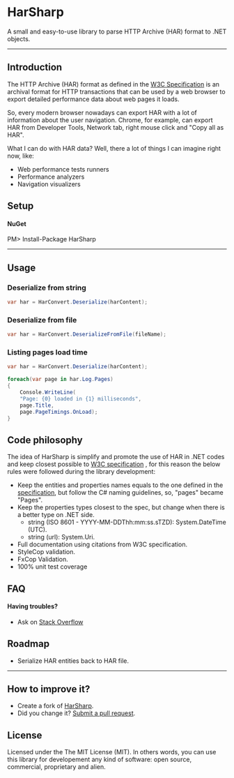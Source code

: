# HarSharp

A small and easy-to-use library to parse HTTP Archive (HAR) format to .NET objects.

--------

## Introduction
The HTTP Archive (HAR) format as defined in the [W3C Specification](https://dvcs.w3.org/hg/webperf/raw-file/tip/specs/HAR/Overview.html) is an archival format for HTTP transactions that can be used by a web browser to export detailed performance data about web pages it loads.

So, every modern browser nowadays can export HAR with a lot of information about the user navigation. Chrome, for example, can export HAR from Developer Tools, Network tab, right mouse click and "Copy all as HAR".

What I can do with HAR data?
Well, there a lot of things I can imagine right now, like:
- Web performance tests runners
- Performance analyzers
- Navigation visualizers

## Setup

#### NuGet
PM> Install-Package HarSharp


--------

## Usage
### Deserialize from string
```csharp
var har = HarConvert.Deserialize(harContent);
```

### Deserialize from file
```csharp
var har = HarConvert.DeserializeFromFile(fileName);
```

### Listing pages load time
```csharp
var har = HarConvert.Deserialize(harContent);

foreach(var page in har.Log.Pages)
{
	Console.WriteLine(
	"Page: {0} loaded in {1} milliseconds", 
	page.Title, 
	page.PageTimings.OnLoad);
}
```

## Code philosophy
The idea of HarSharp is simplify and promote the use of HAR in .NET codes and keep closest possible to [W3C specification](https://dvcs.w3.org/hg/webperf/raw-file/tip/specs/HAR/Overview.html) , for this reason the below rules were followed during the library development:
- Keep the entities and properties names equals to the one defined in the [specification](https://dvcs.w3.org/hg/webperf/raw-file/tip/specs/HAR/Overview.html), but follow the C# naming guidelines, so, "pages" became "Pages".
- Keep the properties types closest to the spec, but change when there is a better type on .NET side.
	- string (ISO 8601 - YYYY-MM-DDThh:mm:ss.sTZD): System.DateTime (UTC).
	- string (url): System.Uri.
- Full documentation using citations from W3C specification.
- StyleCop validation.
- FxCop Validation.
- 100% unit test coverage

## FAQ

#### Having troubles? 
 - Ask on [Stack Overflow](http://stackoverflow.com/search?q=HarSharp)

## Roadmap

  - Serialize HAR entities back to HAR file.
 
--------

## How to improve it?
- Create a fork of [HarSharp](https://github.com/giacomelli/HarSharp/fork). 
- Did you change it? [Submit a pull request](https://github.com/giacomelli/HarSharp/pull/new/master).


## License

Licensed under the The MIT License (MIT).
In others words, you can use this library for developement any kind of software: open source, commercial, proprietary and alien.

